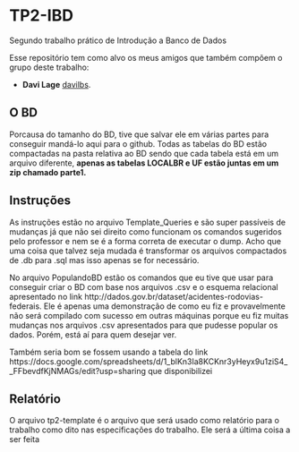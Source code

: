 # TP2-IBD
Segundo trabalho prático de Introdução a Banco de Dados
<p>Esse repositório tem como alvo os meus amigos que também compõem o grupo deste trabalho:</p>

* **Davi Lage**  [davilbs](https://github.com/davilbs).

<h2> O BD</h2>
<p>Porcausa do tamanho do BD, tive que salvar ele em várias partes para conseguir mandá-lo aqui para o github. Todas as tabelas do BD estão compactadas na pasta relativa ao BD sendo que cada tabela está em um arquivo diferente, <b>apenas as tabelas LOCALBR e UF estão juntas em um zip chamado parte1.</b></p>
<h2>Instruções</h2>
<p>As instruções estão no arquivo Template_Queries e são super passíveis de mudanças já que não sei direito como funcionam os comandos sugeridos pelo professor e nem se é a forma correta de executar o dump. Acho que uma coisa que talvez seja mudada é transformar os arquivos compactados de .db para .sql mas isso apenas se for necessário.</p>
<p>No arquivo PopulandoBD estão os comandos que eu tive que usar para conseguir criar o BD com base nos arquivos .csv e o esquema relacional apresentado no link http://dados.gov.br/dataset/acidentes-rodovias-federais. Ele é apenas uma demonstração de como eu fiz e provavelmente não será compilado com sucesso em outras máquinas porque eu fiz muitas mudanças nos arquivos .csv apresentados para que pudesse popular os dados. Porém, está aí para quem desejar ver.</p>
<p>Também seria bom se fossem usando a tabela do link https://docs.google.com/spreadsheets/d/1_blKn3Ia8KCKnr3yHeyx9u1ziS4__FFbevdfKjNMAGs/edit?usp=sharing que disponibilizei 
<h2>Relatório</h2>
<p>O arquivo tp2-template é o arquivo que será usado como relatório para o trabalho como dito nas especificações do trabalho. Ele será a última coisa a ser feita</p>
